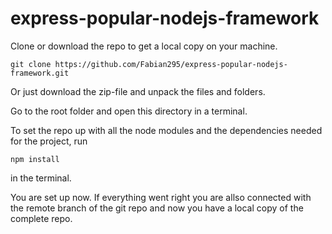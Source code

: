 # express-popular-nodejs-framework
Clone or download the repo to get a local copy on your machine.

```
git clone https://github.com/Fabian295/express-popular-nodejs-framework.git
```

Or just download the zip-file and unpack the files and folders.

Go to the root folder and open this directory in a terminal.

To set the repo up with all the node modules and the dependencies needed for the project, run 

```
npm install
```
in the terminal. 

You are set up now. If everything went right you are allso connected with 
the remote branch of the git repo and now  you have a local copy of the complete repo.
